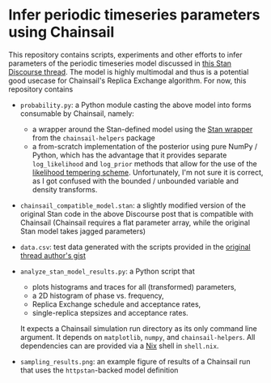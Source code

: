 # Infer periodic timeseries parameters using Chainsail

This repository contains scripts, experiments and other efforts to infer parameters of the periodic timeseries model discussed in [this Stan Discourse thread](https://discourse.mc-stan.org/t/ideas-for-modelling-a-periodic-timeseries/22038).
The model is highly multimodal and thus is a potential good usecase for Chainsail's Replica Exchange algorithm.
For now, this repository contains
- `probability.py`: a Python module casting the above model into forms consumable by Chainsail, namely:
  - a wrapper around the Stan-defined model using the [Stan wrapper](https://github.com/tweag/chainsail-resources/blob/main/chainsail_helpers/chainsail_helpers/pdf/stan/__init__.py) from the `chainsail-helpers` package
  - a from-scratch implementation of the posterior using pure NumPy / Python, which has the advantage that it provides separate `log_likelihood` and `log_prior` methods that allow for the use of the [likelihood tempering scheme](https://github.com/tweag/chainsail-resources/blob/main/documentation/algorithms/replica_exchange.md#likelihood-tempering). Unfortunately, I'm not sure it is correct, as I got confused with the bounded / unbounded variable and density transforms.
- `chainsail_compatible_model.stan`: a slightly modified version of the original Stan code in the above Discourse post that is compatible with Chainsail (Chainsail requires a flat parameter array, while the original Stan model takes jagged parameters)
- `data.csv`: test data generated with the scripts provided in the [original thread author's gist ](https://gist.github.com/mike-lawrence/716973647a9656133c49e012f4547103)
- `analyze_stan_model_results.py`: a Python script that
  - plots histograms and traces for all (transformed) parameters,
  - a 2D histogram of phase vs. frequency,
  - Replica Exchange schedule and acceptance rates,
  - single-replica stepsizes and acceptance rates.
  
  It expects a Chainsail simulation run directory as its only command line argument. It depends on `matplotlib`, `numpy`, and `chainsail-helpers`. All dependencies can are provided via a [Nix](https://nixos.org) shell in `shell.nix`.
- `sampling_results.png`: an example figure of results of a Chainsail run that uses the `httpstan`-backed model definition
